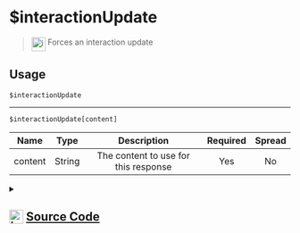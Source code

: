 # $interactionUpdate
> <img align="top" src="https://upload.wikimedia.org/wikipedia/commons/thumb/e/e4/Infobox_info_icon.svg/160px-Infobox_info_icon.svg.png?20150409153300" alt="image" width="25" height="auto"> Forces an interaction update
## Usage
```
$interactionUpdate
```
---
```
$interactionUpdate[content]
```
| Name | Type | Description | Required | Spread
| :---: | :---: | :---: | :---: | :---: |
content | String | The content to use for this response | Yes | No
<details>
<summary>
    
## <img align="top" src="https://cdn4.iconfinder.com/data/icons/iconsimple-logotypes/512/github-512.png" alt="image" width="25" height="auto">  [Source Code](https://github.com/tryforge/ForgeScript-V2/blob/main/src/native/interactionUpdate.ts)
    
</summary>
    
```ts
import { Message } from "discord.js"
import { ArgType, NativeFunction, Return } from "../structures"

export default new NativeFunction({
    name: "$interactionUpdate",
    version: "1.0.3",
    description: "Forces an interaction update",
    unwrap: true,
    brackets: false,
    args: [
        {
            name: "content",
            description: "The content to use for this response",
            required: true,
            type: ArgType.String,
            rest: false,
        },
    ],
    async execute(ctx, [content]) {
        if (!this.hasFields) {
            await ctx.container.send(ctx.obj)
            return Return.success()
        }

        ctx.container.content = content || undefined
        ctx.container.update = true

        await ctx.container.send<Message<true>>(ctx.obj)

        return Return.success()
    },
})

```
    
</details>